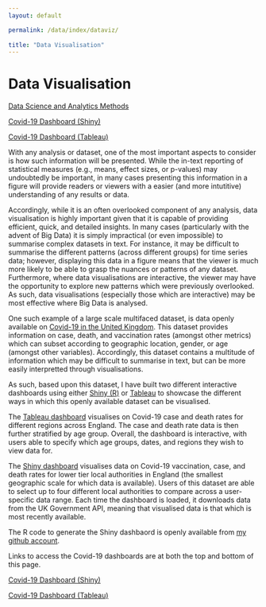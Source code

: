 ```yaml
---
layout: default

permalink: /data/index/dataviz/
  
title: "Data Visualisation"
---
```

  
# Data Visualisation

[Data Science and Analytics Methods](https://benjburgess.github.io/data/index)

[Covid-19 Dashboard (Shiny)](https://benjburgess.shinyapps.io/covid19_utla_dashboard/)

[Covid-19 Dashboard (Tableau)](https://public.tableau.com/app/profile/ben.burgess/viz/Covid-19DashboardRegion_Age/Covid-19Dashboard?publish=yes)

With any analysis or dataset, one of the most important aspects to consider is how such information will be presented. While the in-text reporting of statistical measures (e.g., means, effect sizes, or p-values) may undoubtedly be important, in many cases presenting this information in a figure will provide readers or viewers with a easier (and more intutitive) understanding of any results or data.

Accordingly, while it is an often overlooked component of any analysis, data visualisation is highly important given that it is capable of providing efficient, quick, and detailed insights. In many cases (particularly with the advent of Big Data) it is simply impractical (or even impossible) to summarise complex datasets in text. For instance, it may be difficult to summarise the different patterns (across different groups) for time series data; however, displaying this data in a figure means that the viewer is much more likely to be able to grasp the nuances or patterns of any dataset. Furthermore, where data visualisations are interactive, the viewer may have the opportunity to explore new patterns which were previously overlooked. As such, data visualisations (especially those which are interactive) may be most effective where Big Data is analysed.

One such example of a large scale multifaced dataset, is data openly available on [Covid-19 in the United Kingdom](https://coronavirus.data.gov.uk/). This dataset provides information on case, death, and vaccination rates (amongst other metrics) which can subset according to geographic location, gender, or age (amongst other variables). Accordingly, this dataset contains a multitude of information which may be difficult to summarise in text, but can be more easily interpretted through visualisations.

As such, based upon this dataset, I have built two different interactive dashboards using either [Shiny (R)](https://benjburgess.shinyapps.io/covid19_utla_dashboard/) or [Tableau](https://public.tableau.com/app/profile/ben.burgess/viz/Covid-19DashboardRegion_Age/Covid-19Dashboard?publish=yes) to showcase the different ways in which this openly available dataset can be visualised. 

The [Tableau dashboard](https://public.tableau.com/app/profile/ben.burgess/viz/Covid-19DashboardRegion_Age/Covid-19Dashboard?publish=yes) visualises on Covid-19 case and death rates for different regions across England. The case and death rate data is then further stratified by age group. Overall, the dashboard is interactive, with users able to specify which age groups, dates, and regions they wish to view data for.

The [Shiny dashboard](https://benjburgess.shinyapps.io/covid19_utla_dashboard/) visualises data on Covid-19 vaccination, case, and death rates for lower tier local authorities in England (the smallest geographic scale for which data is available). Users of this dataset are able to select up to four different local authorities to compare across a user-specific data range. Each time the dashboard is loaded, it downloads data from the UK Government API, meaning that visualised data is that which is most recently available.

The R code to generate the Shiny dashbaord is openly available from [my github account](https://github.com/benjburgess/CovidDashboard).

Links to access the Covid-19 dashboards are at both the top and bottom of this page.

[Covid-19 Dashboard (Shiny)](https://benjburgess.shinyapps.io/covid19_utla_dashboard/)

[Covid-19 Dashboard (Tableau)](https://public.tableau.com/app/profile/ben.burgess/viz/Covid-19DashboardRegion_Age/Covid-19Dashboard?publish=yes)


